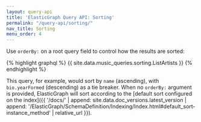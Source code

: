 ```yaml
---
layout: query-api
title: 'ElasticGraph Query API: Sorting'
permalink: "/query-api/sorting/"
nav_title: Sorting
menu_order: 4
---
```

Use `orderBy:` on a root query field to control how the results are sorted:

{% highlight graphql %}
{{ site.data.music_queries.sorting.ListArtists }}
{% endhighlight %}

This query, for example, would sort by `name` (ascending), with `bio.yearFormed` (descending) as a tie breaker.
When no `orderBy:` argument is provided, ElasticGraph will sort according to the
[default sort configured on the index]({{ '/docs/' | append: site.data.doc_versions.latest_version | append: '/ElasticGraph/SchemaDefinition/Indexing/Index.html#default_sort-instance_method' | relative_url }}).
